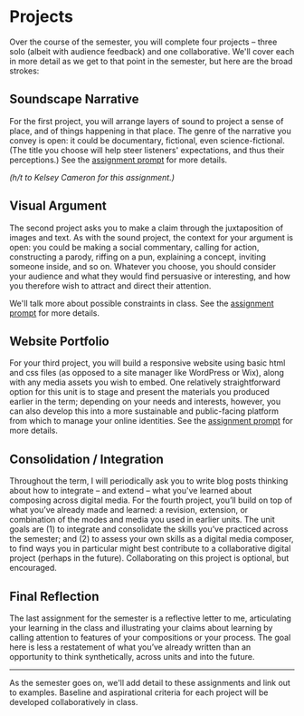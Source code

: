 # Projects

Over the course of the semester, you will complete four projects – three solo (albeit with audience feedback) and one collaborative. We'll cover each in more detail as we get to that point in the semester, but here are the broad strokes:

## Soundscape Narrative

For the first project, you will arrange layers of sound to project a sense of place, and of things happening in that place. The genre of the narrative you convey is open: it could be documentary, fictional, even science-fictional. (The title you choose will help steer listeners' expectations, and thus their perceptions.) See the [assignment prompt](https://github.com/benmiller314/soundscape{{site.course.slugterm}}#readme) for more details.

*(h/t to Kelsey Cameron for this assignment.)*


## Visual Argument

The second project asks you to make a claim through the juxtaposition of images and text. As with the sound project, the context for your argument is open: you could be making a social commentary, calling for action, constructing a parody, riffing on a pun, explaining a concept, inviting someone inside, and so on. Whatever you choose, you should consider your audience and what they would find persuasive or interesting, and how you therefore wish to attract and direct their attention.

We'll talk more about possible constraints in class. See the [assignment prompt](https://github.com/benmiller314/visual-argument-{{site.course.slugterm}}#readme) for more details.


## Website Portfolio

For your third project, you will build a responsive website using basic html and css files (as opposed to a site manager like WordPress or Wix), along with any media assets you wish to embed. One relatively straightforward option for this unit is to stage and present the materials you produced earlier in the term; depending on your needs and interests, however, you can also develop this into a more sustainable and public-facing platform from which to manage your online identities. See the [assignment prompt](https://github.com/benmiller314/webs{{site.course.slugterm}}#readme) for more details.


## Consolidation / Integration

Throughout the term, I will periodically ask you to write blog posts thinking about how to integrate – and extend – what you've learned about composing across digital media. For the fourth project, you’ll build on top of what you’ve already made and learned: a revision, extension, or combination of the modes and media you used in earlier units. The unit goals are (1) to integrate and consolidate the skills you’ve practiced across the semester; and (2) to assess your own skills as a digital media composer, to find ways you in particular might best contribute to a collaborative digital project (perhaps in the future). Collaborating on this project is optional, but encouraged.


## Final Reflection

The last assignment for the semester is a reflective letter to me, articulating your learning in the class and illustrating your claims about learning by calling attention to features of your compositions or your process. The goal here is less a restatement of what you’ve already written than an opportunity to think synthetically, across units and into the future.

<hr/>

As the semester goes on, we'll add detail to these assignments and link out to examples. Baseline and aspirational criteria for each project will be developed collaboratively in class.
